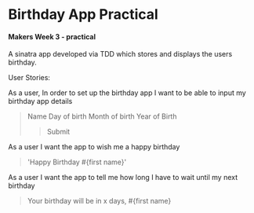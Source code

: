 # Birthday App Practical

#### Makers Week 3 - practical

A sinatra app developed via TDD which stores and displays the users birthday.

User Stories:

As a user,
In order to set up the birthday app
I want to be able to input my birthday app details

>Name
>Day of birth
>Month of birth
>Year of Birth
>> Submit

As a user
I want the app to wish me a happy birthday

>'Happy Birthday #{first name}'

As a user
I want the app to tell me how long I have to wait until my next birthday

> Your birthday will be in x days, #{first name}
